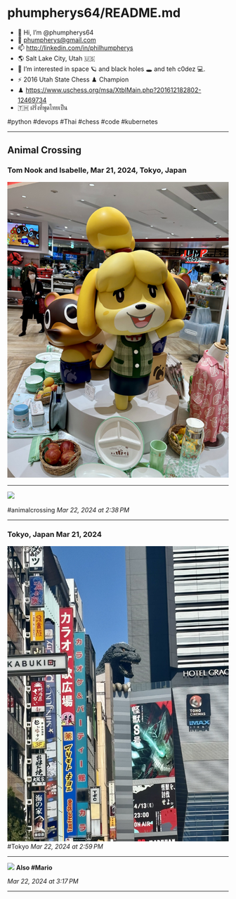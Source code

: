 # phumpherys64/README.md

- 👋 Hi, I’m @phumpherys64
- 📧 phumpherys@gmail.com
- 📫 http://linkedin.com/in/philhumpherys
- 🌎 Salt Lake City, Utah 🇺🇸
- 👀 I’m interested in space 🪐 and black holes 🕳️ and teh c0dez 💻.
- ⚡ 2016 Utah State Chess ♟️ Champion
- ♟️ https://www.uschess.org/msa/XtblMain.php?201612182802-12469734
- 🇹🇭 ฝรั่งที่พูดไทยเป็น

#python
#devops
#Thai
#chess
#code
#kubernetes
- - -
## Animal Crossing
### Tom Nook and Isabelle, Mar 21, 2024, Tokyo, Japan 
![](IMG_1960.jpeg)
- - -
![](IMG_1964.jpeg)

#animalcrossing
*Mar 22, 2024 at 2:38 PM*
- - -
### Tokyo, Japan  Mar 21, 2024
![](IMG_1982.jpeg)
#Tokyo 
*Mar 22, 2024 at 2:59 PM*
- - -

![](IMG_1961.jpeg)
**Also #Mario**

*Mar 22, 2024 at 3:17 PM*
- - -
